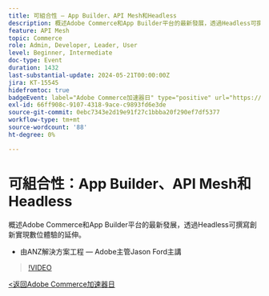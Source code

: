 ```yaml
---
title: 可組合性 — App Builder、API Mesh和Headless
description: 概述Adobe Commerce和App Builder平台的最新發展，透過Headless可撰寫創新實現數位體驗的延伸。 由ANZ解決方案工程 — Adobe主管Jason Ford主講
feature: API Mesh
topic: Commerce
role: Admin, Developer, Leader, User
level: Beginner, Intermediate
doc-type: Event
duration: 1432
last-substantial-update: 2024-05-21T00:00:00Z
jira: KT-15545
hidefromtoc: true
badgeEvent: label="Adobe Commerce加速器日" type="positive" url="https://experienceleague.adobe.com/zh-hant/docs/events/apac-commerce-recordings/2024/overview"
exl-id: 66ff908c-9107-4318-9ace-c9893fd6e3de
source-git-commit: 0ebc7343e2d19e91f27c1bbba20f290ef7df5377
workflow-type: tm+mt
source-wordcount: '88'
ht-degree: 0%

---
```


# 可組合性：App Builder、API Mesh和Headless

概述Adobe Commerce和App Builder平台的最新發展，透過Headless可撰寫創新實現數位體驗的延伸。

+ 由ANZ解決方案工程 — Adobe主管Jason Ford主講

>[!VIDEO](https://video.tv.adobe.com/v/3429272/?learn=on)

[&lt;返回Adobe Commerce加速器日](./overview.md)
